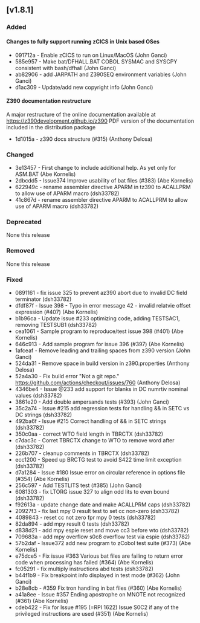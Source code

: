 ## [v1.8.1]

### Added

#### Changes to fully support running zCICS in Unix based OSes

* 091712a - Enable zCICS to run on Linux/MacOS (John Ganci)
* 585e957 - Make bat/DFHALL.BAT COBOL SYSMAC and SYSCPY consistent with bash/dfhall (John Ganci)
* ab82906 - add JARPATH and Z390SEQ environment variables (John Ganci)
* d1ac309 - Update/add new copyright info (John Ganci)

#### Z390 documentation restructure

A major restructure of the online documentation available at https://z390development.github.io/z390
PDF version of the documentation included in the distribution package

* 1d1015a - z390 docs structure (#315) (Anthony Delosa)

### Changed

* 3e13457 - First change to include additional help. As yet only for ASM.BAT (Abe Kornelis)
* 2dbcdd5 - Issue374 Improve usability of bat files (#383) (Abe Kornelis)
* 622949c - rename assembler directive APARM in tz390 to ACALLPRM to allow use of APARM macro (dsh33782)
* 41c867d - rename assembler directive APARM to ACALLPRM to allow use of APARM macro (dsh33782)

### Deprecated

None this release

### Removed

None this release

### Fixed

* 0891161 - fix issue 325 to prevent az390 abort due to invalid DC field terminator (dsh33782)
* dfdf87f - Issue 398 - Typo in error message 42 - invalid relatvie offset expression (#407) (Abe Kornelis)
* b1b96ca - Update issue #233 optimizing code, adding TESTSAC1, removing TESTSUB1 (dsh33782)
* cea1061 - Sample program to reproduce/test issue 398 (#401) (Abe Kornelis)
* 646c913 - Add sample program for issue 396 (#397) (Abe Kornelis)
* 1afceaf - Remove leading and trailing spaces from z390 version (John Ganci)
* 524da31 - Remove space in build version in z390.properties (Anthony Delosa)
* 52a4a30 - Fix build error "Not a git repo." https://github.com/actions/checkout/issues/760 (Anthony Delosa)
* 4346be4 - Issue @233 add support for blanks in DC numrtiv nominal values (dsh33782)
* 3861e20 - Add double ampersands tests (#393) (John Ganci)
* 35c2a74 - Issue #215 add regression tests for handling && in SETC vs DC strings (dsh33782)
* 492ba6f - Issue #215 Correct handling of && in SETC strings (dsh33782)
* 350c0aa - correct WTO field length in TBRCTX (dsh33782)
* c7dac3c - Corret TBRCTX change to WTO to remove word after (dsh33782)
* 226b707 - cleanup comments in TBRCTX (dsh33782)
* ecc1200 - Speed up BRCTG test to avoid S422 time limit exception (dsh33782)
* d7a1284 - Issue #180 Issue error on circular reference in options file (#354) (Abe Kornelis)
* 256c597 - Add TESTLITS test (#385) (John Ganci)
* 6081303 - fix LTORG issue 327 to align odd lits to even bound (dsh33782)
* f92613a - update change date and make ACALLPRM caps (dsh33782)
* 20927f3 - fix last mpy 0 result test to set cc non-zero (dsh33782)
* 4089843 - reset cc not zero fpr mpy 0 tests (dsh33782)
* 82da894 - add mpy result 0 tests (dsh33782)
* d838d21 - add mpy espie reset and move cc3 before wto (dsh33782)
* 709683a - add mpy overflow s0c8 overflow test via espie (dsh33782)
* 57b2daf - Issue372 add new program to zCobol test suite (#373) (Abe Kornelis)
* e75dce5 - Fix issue #363 Various bat files are failing to return error code when processing has failed (#364) (Abe Kornelis)
* fc05291 - fix multiply instructions abd tests (dsh33782)
* b44f1b9 - Fix breakpoint info displayed in test mode (#362) (John Ganci)
* b28e8cb - #359 Fix tron handling in bat files (#360) (Abe Kornelis)
* a41a8ee - Issue #357 Ending apostrophe on MNOTE not recognized (#361) (Abe Kornelis)
* cdeb422 - Fix for Issue #195 (=RPI 1622) Issue S0C2 if any of the privileged instructions are used (#351) (Abe Kornelis)
